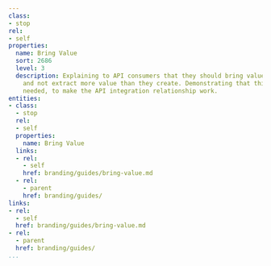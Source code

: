 ```yaml
---
class:
- stop
rel:
- self
properties:
  name: Bring Value
  sort: 2686
  level: 3
  description: Explaining to API consumers that they should bring value to the platform,
    and not extract more value than they create. Demonstrating that this balance is
    needed, to make the API integration relationship work.
entities:
- class:
  - stop
  rel:
  - self
  properties:
    name: Bring Value
  links:
  - rel:
    - self
    href: branding/guides/bring-value.md
  - rel:
    - parent
    href: branding/guides/
links:
- rel:
  - self
  href: branding/guides/bring-value.md
- rel:
  - parent
  href: branding/guides/
...
```

